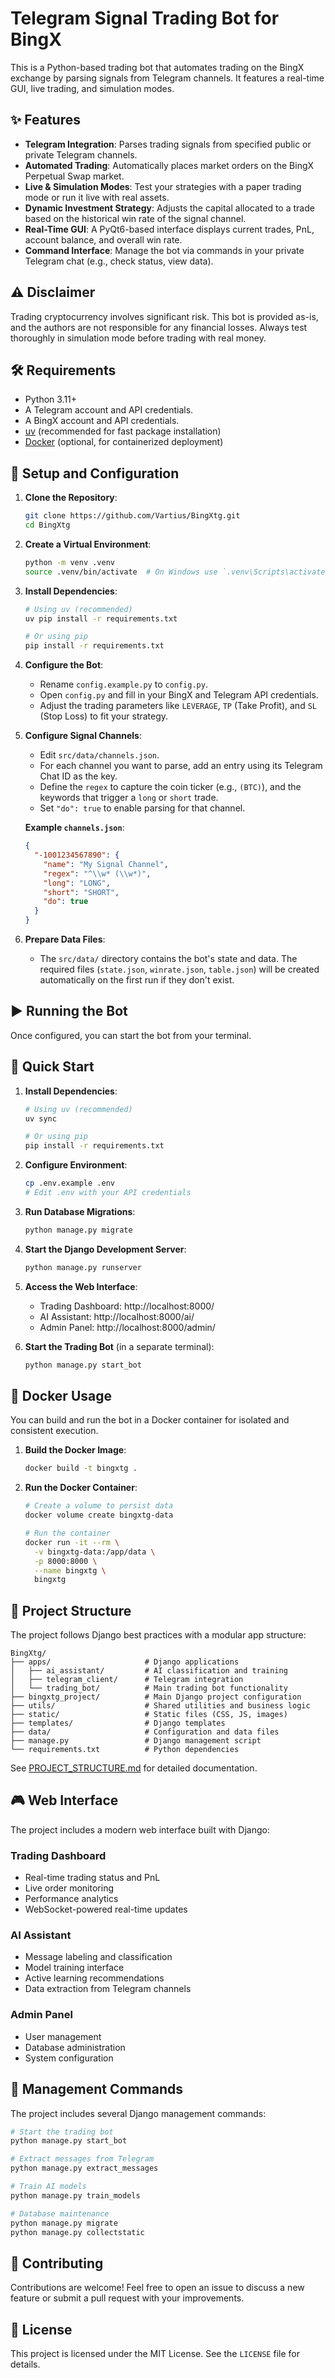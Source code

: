 # Telegram Signal Trading Bot for BingX

This is a Python-based trading bot that automates trading on the BingX exchange by parsing signals from Telegram channels. It features a real-time GUI, live trading, and simulation modes.

## ✨ Features

-   **Telegram Integration**: Parses trading signals from specified public or private Telegram channels.
-   **Automated Trading**: Automatically places market orders on the BingX Perpetual Swap market.
-   **Live & Simulation Modes**: Test your strategies with a paper trading mode or run it live with real assets.
-   **Dynamic Investment Strategy**: Adjusts the capital allocated to a trade based on the historical win rate of the signal channel.
-   **Real-Time GUI**: A PyQt6-based interface displays current trades, PnL, account balance, and overall win rate.
-   **Command Interface**: Manage the bot via commands in your private Telegram chat (e.g., check status, view data).

## ⚠️ Disclaimer

Trading cryptocurrency involves significant risk. This bot is provided as-is, and the authors are not responsible for any financial losses. Always test thoroughly in simulation mode before trading with real money.

## 🛠️ Requirements

-   Python 3.11+
-   A Telegram account and API credentials.
-   A BingX account and API credentials.
-   [uv](https://github.com/astral-sh/uv) (recommended for fast package installation)
-   [Docker](https://www.docker.com/) (optional, for containerized deployment)

## 🚀 Setup and Configuration

1.  **Clone the Repository**:
    ```bash
    git clone https://github.com/Vartius/BingXtg.git
    cd BingXtg
    ```

2.  **Create a Virtual Environment**:
    ```bash
    python -m venv .venv
    source .venv/bin/activate  # On Windows use `.venv\Scripts\activate`
    ```

3.  **Install Dependencies**:
    ```bash
    # Using uv (recommended)
    uv pip install -r requirements.txt

    # Or using pip
    pip install -r requirements.txt
    ```

4.  **Configure the Bot**:
    -   Rename `config.example.py` to `config.py`.
    -   Open `config.py` and fill in your BingX and Telegram API credentials.
    -   Adjust the trading parameters like `LEVERAGE`, `TP` (Take Profit), and `SL` (Stop Loss) to fit your strategy.

5.  **Configure Signal Channels**:
    -   Edit `src/data/channels.json`.
    -   For each channel you want to parse, add an entry using its Telegram Chat ID as the key.
    -   Define the `regex` to capture the coin ticker (e.g., `(BTC)`), and the keywords that trigger a `long` or `short` trade.
    -   Set `"do": true` to enable parsing for that channel.

    **Example `channels.json`**:
    ```json
    {
      "-1001234567890": {
        "name": "My Signal Channel",
        "regex": "^\\w* (\\w*)",
        "long": "LONG",
        "short": "SHORT",
        "do": true
      }
    }
    ```

6.  **Prepare Data Files**:
    -   The `src/data/` directory contains the bot's state and data. The required files (`state.json`, `winrate.json`, `table.json`) will be created automatically on the first run if they don't exist.

## ▶️ Running the Bot

Once configured, you can start the bot from your terminal.

## 🚀 Quick Start

1.  **Install Dependencies**:
    ```bash
    # Using uv (recommended)
    uv sync
    
    # Or using pip
    pip install -r requirements.txt
    ```

2.  **Configure Environment**:
    ```bash
    cp .env.example .env
    # Edit .env with your API credentials
    ```

3.  **Run Database Migrations**:
    ```bash
    python manage.py migrate
    ```

4.  **Start the Django Development Server**:
    ```bash
    python manage.py runserver
    ```

5.  **Access the Web Interface**:
    - Trading Dashboard: http://localhost:8000/
    - AI Assistant: http://localhost:8000/ai/
    - Admin Panel: http://localhost:8000/admin/

6.  **Start the Trading Bot** (in a separate terminal):
    ```bash
    python manage.py start_bot
    ```

## 🐳 Docker Usage

You can build and run the bot in a Docker container for isolated and consistent execution.

1.  **Build the Docker Image**:
    ```bash
    docker build -t bingxtg .
    ```

2.  **Run the Docker Container**:
    ```bash
    # Create a volume to persist data
    docker volume create bingxtg-data

    # Run the container
    docker run -it --rm \
      -v bingxtg-data:/app/data \
      -p 8000:8000 \
      --name bingxtg \
      bingxtg
    ```

## 📂 Project Structure

The project follows Django best practices with a modular app structure:

```
BingXtg/
├── apps/                     # Django applications
│   ├── ai_assistant/         # AI classification and training
│   ├── telegram_client/      # Telegram integration
│   └── trading_bot/          # Main trading bot functionality
├── bingxtg_project/          # Main Django project configuration
├── utils/                    # Shared utilities and business logic
├── static/                   # Static files (CSS, JS, images)
├── templates/                # Django templates
├── data/                     # Configuration and data files
├── manage.py                 # Django management script
└── requirements.txt          # Python dependencies
```

See [PROJECT_STRUCTURE.md](PROJECT_STRUCTURE.md) for detailed documentation.

## 🎮 Web Interface

The project includes a modern web interface built with Django:

### Trading Dashboard
- Real-time trading status and PnL
- Live order monitoring
- Performance analytics
- WebSocket-powered real-time updates

### AI Assistant
- Message labeling and classification
- Model training interface
- Active learning recommendations
- Data extraction from Telegram channels

### Admin Panel
- User management
- Database administration
- System configuration

## 🤖 Management Commands

The project includes several Django management commands:

```bash
# Start the trading bot
python manage.py start_bot

# Extract messages from Telegram
python manage.py extract_messages

# Train AI models
python manage.py train_models

# Database maintenance
python manage.py migrate
python manage.py collectstatic
```

## 🤝 Contributing

Contributions are welcome! Feel free to open an issue to discuss a new feature or submit a pull request with your improvements.

## 📄 License

This project is licensed under the MIT License. See the `LICENSE` file for details.
```